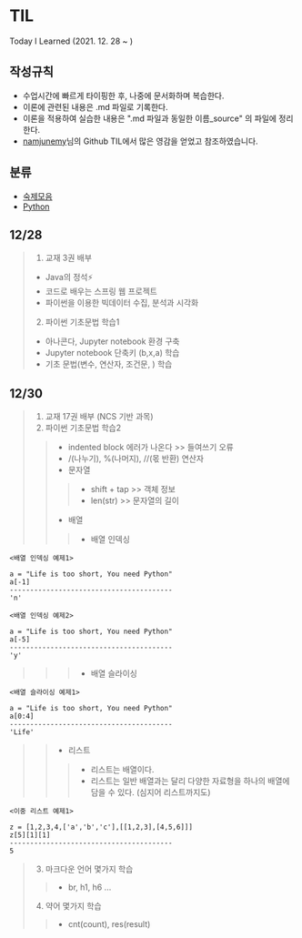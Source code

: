 # TIL
Today I Learned (2021. 12. 28 ~ )<br>
## 작성규칙
- 수업시간에 빠르게 타이핑한 후, 나중에 문서화하며 복습한다.
- 이론에 관련된 내용은 .md 파일로 기록한다.
- 이론을 적용하여 실습한 내용은 ".md 파일과 동일한 이름_source" 의 파일에 정리한다.
- [namjunemy](https://github.com/namjunemy)님의 Github TIL에서 많은 영감을 얻었고 참조하였습니다.
## 분류
- [숙제모음](https://github.com/97Fekim/TIL/tree/master/Green%20homework)
- [Python](https://github.com/97Fekim/TIL/tree/master/Python)
## 12/28
> 1. 교재 3권 배부
> - Java의 정석⚡
> - 코드로 배우는 스프링 웹 프로젝트
> - 파이썬을 이용한 빅데이터 수집, 분석과 시각화
> 2. 파이썬 기초문법 학습1
> - 아나콘다, Jupyter notebook 환경 구축
> - Jupyter notebook 단축키 (b,x,a) 학습 
> - 기초 문법(변수, 연산자, 조건문, ) 학습
## 12/30
> 1. 교재 17권 배부 (NCS 기반 과목)
> 2. 파이썬 기초문법 학습2
>> - indented block 에러가 나온다 >> 들여쓰기 오류
>> - /(나누기), %(나머지), //(몫 반환) 연산자
>> - 문자열
>>> - shift + tap >> 객체 정보
>>> - len(str) >> 문자열의 길이
>> - 배열 
>>> - 배열 인덱싱
```
<배열 인덱싱 예제1>

a = "Life is too short, You need Python"
a[-1]
----------------------------------------
'n'
```
```
<배열 인덱싱 예제2>

a = "Life is too short, You need Python"
a[-5]
----------------------------------------
'y'
```
>>> - 배열 슬라이싱
```
<배열 슬라이싱 예제1>

a = "Life is too short, You need Python"
a[0:4]
----------------------------------------
'Life'
```
>> - 리스트
>>> - 리스트는 배열이다.
>>> - 리스트는 일반 배열과는 달리 다양한 자료형을 하나의 배열에 담을 수 있다. (심지어 리스트까지도)
```
<이중 리스트 예제1>

z = [1,2,3,4,['a','b','c'],[[1,2,3],[4,5,6]]]
z[5][1][1]
----------------------------------------
5
```
> 3. 마크다운 언어 몇가지 학습
>> - br, h1, h6 ...
> 4. 약어 몇가지 학습
>> - cnt(count), res(result)

